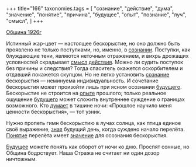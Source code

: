 +++
title="166"
taxonomies.tags = [
 "сознание",
 "действие",
 "дума",
 "значение",
 "понятие",
 "причина",
 "будущее",
 "опыт",
 "познание",
 "луч",
 "смысл",
]
+++

[Община 1926г](/agni/1926)

Истинный жар-цвет — настоящее бескорыстие, но оно должно быть проявлено не только поступками, но, именно, в [сознании](/tags/[сознание](/tags/сознание)). Поступки, как блуждающие тени, являются неточным отражением, и вихрь дрожащих условностей скрадывает [смысл](/tags/смысл) [действия](/tags/действие). Можно ли судить поступок без причины и следствия? Тогда спаситель окажется оскорбителем и отдавший покажется скупцом. Но не легко установить [сознание](/tags/сознание) бескорыстия — неминуема индивидуальность. И сочетание бескорыстия может произойти лишь при ясном осознании [будущего](/tags/будущее). Бескорыстие не строится на [опыте](/tags/опыт) прошлого; только реальное ощущение [будущего](/tags/будущее) может сложить внутреннее суждение о границах возможного. Кто [думает](/tags/дума) в тишине ночи: «Прошлое научило меня ценности бескорыстия», — тот узник.   

Нужно пропеть гимн бескорыстию в лучах солнца, как птица единое своё выражение, [зная](/tags/познание) будущий день, когда суждено начало перелёта. [Понятие](/tags/понятие) перелёта имеет [значение](/tags/значение) для осознания бескорыстия.   

[Будущее](/tags/будущее) можете понять как оборот от ночи ко дню. Проспят сонные, но Община бодрствует. Наша Стража не считает ни один дозор ничтожным.   

